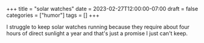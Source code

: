 +++
title = "solar watches"
date = 2023-02-27T12:00:00-07:00
draft = false
categories = ["humor"]
tags = []
+++

I struggle to keep solar watches running because they require about four hours of direct sunlight a year and that's just a promise I just can't keep.